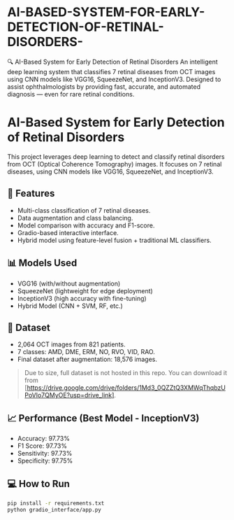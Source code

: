 # AI-BASED-SYSTEM-FOR-EARLY-DETECTION-OF-RETINAL-DISORDERS-
🔍 AI-Based System for Early Detection of Retinal Disorders An intelligent deep learning system that classifies 7 retinal diseases from OCT images using CNN models like VGG16, SqueezeNet, and InceptionV3. Designed to assist ophthalmologists by providing fast, accurate, and automated diagnosis — even for rare retinal conditions.
# AI-Based System for Early Detection of Retinal Disorders

This project leverages deep learning to detect and classify retinal disorders from OCT (Optical Coherence Tomography) images. It focuses on 7 retinal diseases, using CNN models like VGG16, SqueezeNet, and InceptionV3.

## 📌 Features
- Multi-class classification of 7 retinal diseases.
- Data augmentation and class balancing.
- Model comparison with accuracy and F1-score.
- Gradio-based interactive interface.
- Hybrid model using feature-level fusion + traditional ML classifiers.

## 📊 Models Used
- VGG16 (with/without augmentation)
- SqueezeNet (lightweight for edge deployment)
- InceptionV3 (high accuracy with fine-tuning)
- Hybrid Model (CNN + SVM, RF, etc.)

## 📁 Dataset
- 2,064 OCT images from 821 patients.
- 7 classes: AMD, DME, ERM, NO, RVO, VID, RAO.
- Final dataset after augmentation: 18,576 images.

> Due to size, full dataset is not hosted in this repo. You can download it from [https://drive.google.com/drive/folders/1Md3_0QZZtQ3XMWqThqbzUPoVlo7QMyOE?usp=drive_link].

## 📈 Performance (Best Model - InceptionV3)
- Accuracy: 97.73%
- F1 Score: 97.73%
- Sensitivity: 97.73%
- Specificity: 97.75%

## 💻 How to Run
```bash
pip install -r requirements.txt
python gradio_interface/app.py
